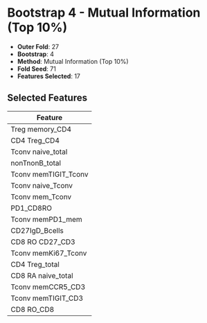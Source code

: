 # Bootstrap 4 - Mutual Information (Top 10%)

- **Outer Fold**: 27
- **Bootstrap**: 4
- **Method**: Mutual Information (Top 10%)
- **Fold Seed**: 71
- **Features Selected**: 17

## Selected Features

| Feature |
|---------|
| Treg memory_CD4 |
| CD4 Treg_CD4 |
| Tconv naive_total |
| nonTnonB_total |
| Tconv memTIGIT_Tconv |
| Tconv naive_Tconv |
| Tconv mem_Tconv |
| PD1_CD8RO |
| Tconv memPD1_mem |
| CD27IgD_Bcells |
| CD8 RO CD27_CD3 |
| Tconv memKi67_Tconv |
| CD4 Treg_total |
| CD8 RA naive_total |
| Tconv memCCR5_CD3 |
| Tconv memTIGIT_CD3 |
| CD8 RO_CD8 |
